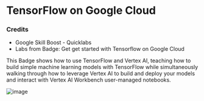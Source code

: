 # TensorFlow on Google Cloud

### Credits
- Google Skill Boost - Quicklabs
- Labs from Badge: Get get started with Tensorflow on Google Cloud

This Badge shows how to use TensorFlow and Vertex AI, teaching how to build simple machine learning models with TensorFlow while simultaneously walking through how to leverage Vertex AI to build and deploy your models and interact with Vertex AI Workbench user-managed notebooks.

![image](https://github.com/moniquecardoso25/Google-Cloud/assets/140358716/3580a045-afa5-42aa-b435-7e6a9a795662)

